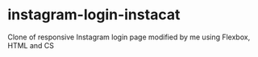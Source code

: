 # instagram-login-instacat
Clone of responsive Instagram login page modified by me using Flexbox, HTML and CS
